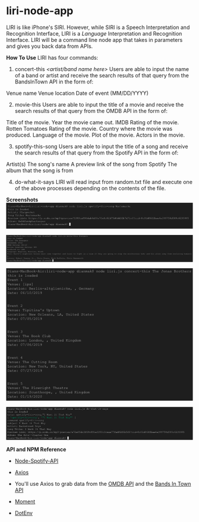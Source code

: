 # liri-node-app

LIRI is like iPhone's SIRI. However, while SIRI is a Speech Interpretation and Recognition Interface, LIRI is a _Language_ Interpretation and Recognition Interface. LIRI will be a command line node app that takes in parameters and gives you back data from APIs.

**How To Use**
LIRI has four commands:
1. concert-this *<artist/band name here>*
Users are able to input the name of a band or artist and receive the search results of that query from the BandsInTown API in the form of:

Venue name
Venue location
Date of event (MM/DD/YYYY)

2. movie-this *<movie title here>*
Users are able to input the title of a movie and receive the search results of that query from the OMDB API in the form of:

Title of the movie.
Year the movie came out.
IMDB Rating of the movie.
Rotten Tomatoes Rating of the movie.
Country where the movie was produced.
Language of the movie.
Plot of the movie.
Actors in the movie.

3. spotify-this-song *<song title here>*
Users are able to input the title of a song and receive the search results of that query from the Spotify API in the form of:

Artist(s)
The song's name
A preview link of the song from Spotify
The album that the song is from

4. do-what-it-says
LIRI will read input from random.txt file and execute one of the above processes depending on the contents of the file. 

**Screenshots**
![How to Spotify a Song](screenshots/spotify.png "How to Spotify a Song")

![How to OMDB a Movie](screenshots/movie.png "How to OMDB a Movie")

![How to Look Up Concerts on BandsInTown](screenshots/concert.png "How to Look Up Concerts on BandsInTown")

![How to Read Input from random.txt](screenshots/dowhatitsays.png "How to Read Input from random.txt")

**API and NPM Reference**

* [Node-Spotify-API](https://www.npmjs.com/package/node-spotify-api)

* [Axios](https://www.npmjs.com/package/axios)

* You'll use Axios to grab data from the [OMDB API](http://www.omdbapi.com) and the [Bands In Town API](http://www.artists.bandsintown.com/bandsintown-api)

* [Moment](https://www.npmjs.com/package/moment)

* [DotEnv](https://www.npmjs.com/package/dotenv)



